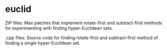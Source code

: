 # euclid
ZIP files: Max patches that implement rotate-first and subtract-first methods for experimenting with finding hyper-Euclidean sets.

.cpp files: Source code for finding rotate-first and subtract-first method of finding a single hyper-Euclidean set.
